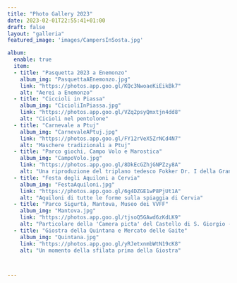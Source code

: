 ```yaml
---
title: "Photo Gallery 2023"
date: 2023-02-01T22:55:41+01:00
draft: false
layout: "galleria"
featured_image: 'images/CampersInSosta.jpg'

album:
  enable: true
  item:
  - title: "Pasquetta 2023 a Enemonzo"
    album_img: "PasquettaAEnemonzo.jpg"
    link: "https://photos.app.goo.gl/KQc3NwoaeKiEikBk7"
    alt: "Aerei a Enemonzo"  
  - title: "Ciccioli in Piassa"
    album_img: "CicioliInPiassa.jpg"
    link: "https://photos.app.goo.gl/VZq2psyQmxtjn4dd8"
    alt: "Cicioli nel pentolone"  
  - title: "Carnevale a Ptuj"
    album_img: "CarnevaleAPtuj.jpg"
    link: "https://photos.app.goo.gl/FY12rVeX5ZrNCd4N7"
    alt: "Maschere tradizionali a Ptuj"  
  - title: "Parco giochi, Campo Volo e Marostica"
    album_img: "CampoVolo.jpg"
    link: "https://photos.app.goo.gl/8DkEcGZhjGNPZzy8A"
    alt: "Una riproduzione del triplano tedesco Fokker Dr. I della Grande Guerra"  
  - title: "Festa degli Aquiloni a Cervia"
    album_img: "FestaAquiloni.jpg"
    link: "https://photos.app.goo.gl/6g4DZGE1wP8PjUt1A"
    alt: "Aquiloni di tutte le forme sulla spiaggia di Cervia"
  - title: "Parco Sigurtà, Mantova, Museo dei VVFF"
    album_img: "Mantova.jpg"
    link: "https://photos.app.goo.gl/tjsoQ5GAwd6zKdLK9"
    alt: "Particolare della 'Camera picta' del Castello di S. Giorgio - Mantova"
  - title: "Giostra della Quintana e Mercato delle Gaite"
    album_img: "Quintana.jpg"
    link: "https://photos.app.goo.gl/yRJetxnmbWtN19cK8"
    alt: "Un momento della sfilata prima della Giostra"



---
```



